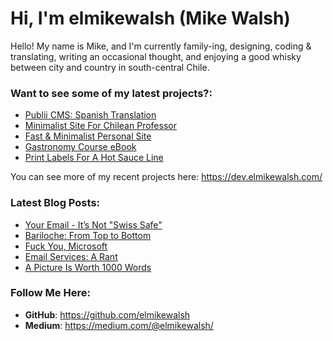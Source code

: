 # Hi, I'm elmikewalsh (Mike Walsh)




Hello! My name is Mike, and I'm currently family-ing, designing, coding & translating, writing an occasional thought, and enjoying a good whisky between city and country in south-central Chile.




### **Want to see some of my latest projects?:**
<!-- PORTFOLIO:START -->
- [Publii CMS: Spanish Translation](https://dev.elmikewalsh.com/publii-cms-spanish-translation/)
- [Minimalist Site For Chilean Professor](https://dev.elmikewalsh.com/minimalist-site-for-chilean-professor/)
- [Fast &amp; Minimalist Personal Site](https://dev.elmikewalsh.com/fast-and-minimalist-personal-site/)
- [Gastronomy Course eBook](https://dev.elmikewalsh.com/ebook-for-a-university-gastronomy-course/)
- [Print Labels For A Hot Sauce Line](https://dev.elmikewalsh.com/print-labels-for-a-hot-sauce-line/)
<!-- PORTFOLIO:END -->


You can see more of my recent projects here: https://dev.elmikewalsh.com/

### **Latest Blog Posts:**
<!-- BLOG-POST-LIST:START -->
- [Your Email - It’s Not &quot;Swiss Safe&quot;](https://www.elmikewalsh.com/your-email-its-not-swiss-safe/)
- [Bariloche: From Top to Bottom](https://www.elmikewalsh.com/bariloche-from-top-to-bottom/)
- [Fuck You, Microsoft](https://www.elmikewalsh.com/fuck-you-microsoft/)
- [Email Services: A Rant](https://www.elmikewalsh.com/email-services-a-rant/)
- [A Picture Is Worth 1000 Words](https://www.elmikewalsh.com/a-picture-is-worth-1000-words/)
<!-- BLOG-POST-LIST:END -->

### **Follow Me Here:**

- **GitHub**: https://github.com/elmikewalsh
- **Medium**: https://medium.com/@elmikewalsh/
